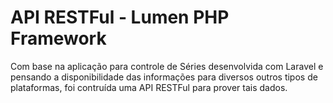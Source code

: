 # API RESTFul - Lumen PHP Framework

Com base na aplicação para controle de Séries desenvolvida com Laravel e pensando a disponibilidade das informações para diversos outros tipos de plataformas, foi contruída uma API RESTFul para prover tais dados.

